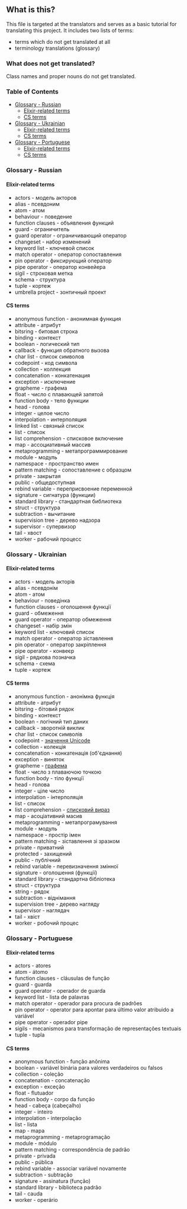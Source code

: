 ## What is this?

This file is targeted at the translators and serves as a basic tutorial for translating this project. It includes two lists of terms:
  - terms which do not get translated at all
  - terminology translations (glossary)

### What does not get translated?

Class names and proper nouns do not get translated.


### Table of Contents

- [Glossary - Russian](#glossary-russian)
  - [Elixir-related terms](#russian-elixir-related-terms)
  - [CS terms](#russian-cs-terms)
- [Glossary - Ukrainian](#glossary-ukrainian)
  - [Elixir-related terms](#ukrainian-elixir-related-terms)
  - [CS terms](#ukrainian-cs-terms)
- [Glossary - Portuguese](#glossary-portuguese)
  - [Elixir-related terms](#portuguese-elixir-related-terms)
  - [CS terms](#portuguese-cs-terms)

### <a name="glossary-russian"></a> Glossary - Russian

#### <a name="russian-elixir-related-terms"></a> Elixir-related terms

- actors - модель акторов
- alias - псевдоним
- atom - атом
- behaviour - поведение
- function clauses - объявления функций
- guard - ограничитель
- guard operator - ограничивающий оператор
- changeset - набор изменений
- keyword list - ключевой список
- match operator - оператор сопоставления
- pin operator - фиксирующий оператор
- pipe operator - оператор конвейера
- sigil - строковая метка
- schema - структура
- tuple - кортеж
- umbrella project - зонтичный проект

#### <a name="russian-cs-terms"></a> CS terms

- anonymous function - анонимная функция
- attribute - атрибут
- bitsring - битовая строка
- binding - контекст
- boolean - логический тип
- callback - функция обратного вызова
- char list - список символов
- codepoint - код символа
- collection - коллекция
- concatenation - конкатенация
- exception - исключение
- grapheme - графема
- float - число с плавающей запятой
- function body - тело функции
- head - голова
- integer - целое число
- interpolation - интерполяция
- linked list - связный список
- list - список
- list comprehension - списковое включение
- map - ассоциативный массив
- metaprogramming - метапрограммирование
- module - модуль
- namespace - пространство имен
- pattern matching - сопоставление с образцом
- private - закрытая
- public - общедоступная
- rebind variable - переприсвоение переменной
- signature - сигнатура (функции)
- standard library - стандартная библиотека
- struct - структура
- subtraction - вычитание
- supervision tree - дерево надзора
- supervisor - супервизор
- tail - хвост
- worker - рабочий процесс


### <a name="glossary-ukrainian"></a> Glossary - Ukrainian

#### <a name="ukrainian-elixir-related-terms"></a> Elixir-related terms

- actors - модель акторів
- alias - псевдонім
- atom - атом
- behaviour - поведінка
- function clauses - оголошення функції
- guard - обмеження
- guard operator - оператор обмеження
- changeset - набір змін
- keyword list - ключовий список
- match operator - оператор зіставлення
- pin operator - оператор закріплення
- pipe operator - конвеєр
- sigil - рядкова позначка
- schema - схема
- tuple - кортеж

#### <a name="ukrainian-cs-terms"></a> CS terms

- anonymous function - анонімна функція
- attribute - атрибут
- bitsring - бітовий рядок
- binding - контекст
- boolean - логічний тип даних
- callback - зворотній виклик
- char list - список символів
- codepoint - [значення Unicode](http://unicode.org/glossary/#code_point)
- collection - колекція
- concatenation - конкатенація (об'єднання)
- exception - виняток
- grapheme - [графема](https://uk.wikipedia.org/wiki/%D0%93%D1%80%D0%B0%D1%84%D0%B5%D0%BC%D0%B0)
- float - число з плаваючою точкою
- function body - тіло функції
- head - голова
- integer - ціле число
- interpolation - інтерполяція
- list - список
- list comprehension - [списковий вираз](https://uk.wikipedia.org/wiki/%D0%A1%D0%BF%D0%B8%D1%81%D0%BA%D0%BE%D0%B2%D1%96_%D0%B2%D0%B8%D1%80%D0%B0%D0%B7%D0%B8)
- map - асоціативний масив
- metaprogramming - метапрограмування
- module - модуль
- namespace - простір імен
- pattern matching - зіставлення зі зразком
- private - приватний
- protected - захищений
- public - публічний
- rebind variable - перевизначення змінної
- signature - оголошення (функції)
- standard library - стандартна бібліотека
- struct - структура
- string - рядок
- subtraction - віднімання
- supervision tree - дерево нагляду
- supervisor - наглядач
- tail - хвіст
- worker - робочий процес

### <a name="glossary-portuguese"></a> Glossary - Portuguese

#### <a name="portuguese-elixir-related-terms"></a> Elixir-related terms

- actors - atores
- atom - átomo
- function clauses - cláusulas de função
- guard - guarda
- guard operator - operador de guarda
- keyword list - lista de palavras
- match operator - operador para procura de padrões
- pin operator - operator para apontar para último valor atribuido a variável
- pipe operator - operador pipe
- sigils - mecanismos para transformação de representações textuais
- tuple - tupla

#### <a name="portuguese-cs-terms"></a> CS terms

- anonymous function - função anônima
- boolean - variável binária para valores verdadeiros ou falsos
- collection - coleção
- concatenation - concatenação
- exception - exceção
- float - flutuador
- function body - corpo da função
- head - cabeça (cabeçalho)
- integer - inteiro
- interpolation - interpolação
- list - lista
- map - mapa
- metaprogramming - metaprogramação
- module - módulo
- pattern matching - correspondência de padrão
- private - privada
- public - pública
- rebind variable - associar variável novamente
- subtraction - subtração
- signature - assinatura (função)
- standard library - biblioteca padrão
- tail - cauda
- worker - operário
